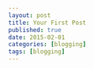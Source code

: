 ```yaml
---
layout: post
title: Your First Post
published: true
date: 2015-02-01
categories: [blogging]
tags: [blogging]
---
```

